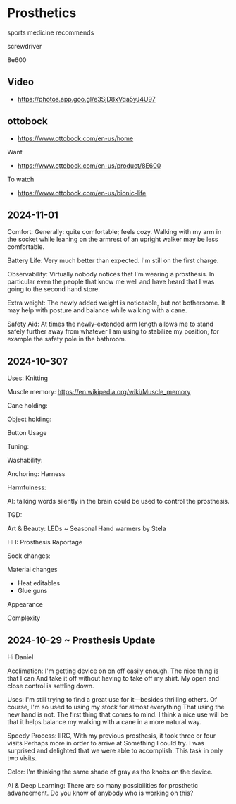 # Prosthetics


sports medicine recommends

screwdriver 

8e600

## Video

* https://photos.app.goo.gl/e3SjD8xVqa5yJ4U97

## ottobock

* https://www.ottobock.com/en-us/home

Want

* https://www.ottobock.com/en-us/product/8E600

To watch

* https://www.ottobock.com/en-us/bionic-life


## 2024-11-01

Comfort: Generally: quite comfortable; feels cozy. Walking with my arm in the socket while leaning on the armrest of an upright walker may be less comfortable.

Battery Life: Very much better than expected. I'm still on the first charge.

Observability: Virtually nobody notices that I'm wearing a prosthesis. In particular even the people that know me well and have heard that I was going to the second hand store.

Extra weight: The newly added weight is noticeable, but not bothersome. It may help with posture and balance while walking with a cane.

Safety Aid: At times the newly-extended arm length allows me to stand safely further away from whatever I am using to stabilize my position, for example the safety pole in the bathroom.


## 2024-10-30?

Uses: Knitting

Muscle memory: https://en.wikipedia.org/wiki/Muscle_memory

Cane holding:

Object holding:

Button Usage

Tuning:

Washability:

Anchoring: Harness

Harmfulness:

AI: talking words silently in the brain could be used to control the prosthesis.

TGD:

Art & Beauty: LEDs ~ Seasonal Hand warmers by Stela

HH: Prosthesis Raportage

Sock changes:

Material changes

* Heat editables
* Glue guns

Appearance

Complexity


## 2024-10-29 ~ Prosthesis Update

Hi Daniel

Acclimation: I'm getting device on on off easily enough. The nice thing is that I can And take it off without having to take off my shirt. My open and close control is settling down.

Uses: I'm still trying to find a great use for it—besides thrilling others. Of course, I'm so used to using my stock for almost everything That using the new hand is not. The first thing that comes to mind. I think a nice use will be that it helps balance my walking with a cane in a more natural way.

Speedy Process: IIRC, With my previous prosthesis, it took three or four visits Perhaps more in order to arrive at Something I could try. I was surprised and delighted that we were able to accomplish. This task in only two visits.

Color: I'm thinking the same shade of gray as tho knobs on the device.

AI & Deep Learning: There are so many possibilities for prosthetic advancement. Do you know of anybody who is working on this?



